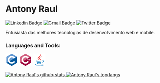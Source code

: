 # Antony Raul

[![Linkedin Badge](https://img.shields.io/badge/-Antony%20Raul-273b4c?style=flat-square&logo=Linkedin&logoColor=white&link=https://www.linkedin.com/in/antony-raul-74a6501a3/)](https://www.linkedin.com/in/antony-raul-74a6501a3/)
[![Gmail Badge](https://img.shields.io/badge/-raulzin.raul@gmail.com-273b4c?style=flat-square&logo=Gmail&logoColor=white&link=mailto:raulzin.raul@gmail.com)](mailto:raulzin.raul@gmail.com)
[![Twitter Badge](https://img.shields.io/badge/-@AntonyRaul33-273b4c?style=flat-square&labelColor=273b4c&logo=twitter&logoColor=white&link=https://twitter.com/AntonyRaul33)](https://twitter.com/AntonyRaul33) 



Entusiasta das melhores tecnologias de desenvolvimento web e mobile.

<h3 align="left">Languages and Tools:</h3> 

[<img aling="left" width="40" height="40" src="https://raw.githubusercontent.com/devicons/devicon/master/icons/c/c-original.svg">][c]
[<img aling="left" width="40" height="40" src="https://raw.githubusercontent.com/devicons/devicon/master/icons/cplusplus/cplusplus-original.svg">][c++]
[<img aling="left" width="40" height="40" src="https://raw.githubusercontent.com/devicons/devicon/master/icons/java/java-original.svg">][java]



<!--- 
  if you have forked this to use on your profile, 
  Change the `github-readme-stats.anuraghazra1.vercel.app` to `github-readme-stats.vercel.app` 
--->

<!-- Change the `github-readme-stats.anuraghazra1.vercel.app` to `github-readme-stats.vercel.app`  -->



<a href="https://github.com/antony-raul">
  <img align="center" src="https://github-readme-stats.vercel.app/api?username=antony-raul&count_private=tru&show_icons=true&theme=radical&hide=issues" alt="Antony Raul's github stats" />
</a>
<a href="https://github.com/antony-raul">
  <!-- Change the `github-readme-stats.anuraghazra1.vercel.app` to `github-readme-stats.vercel.app`  -->
  <img align="center" src="https://github-readme-stats.vercel.app/api/top-langs/?username=antony-raul&layout=compact&theme=radical"
  alt="Antony Raul's top langs" />
</a>


[c]: http://linguagemc.com.br/
[c++]: https://www.w3schools.com/cpp/
[js]: https://developer.mozilla.org/pt-BR/docs/Aprender/JavaScript
[java]: https://docs.oracle.com/javase/8/docs/
[react]: https://reactjs.org/
[node]: https://nodejs.org/
[mongo]: https://www.mongodb.com/
[mysql]: https://www.mysql.com/
[html]: https://www.w3schools.com/html/default.asp
